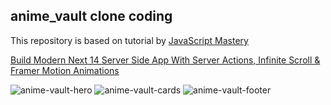 ## anime_vault clone coding

This repository is based on tutorial by [JavaScript Mastery](https://www.youtube.com/@javascriptmastery)  

[Build Modern Next 14 Server Side App With Server Actions, Infinite Scroll & Framer Motion Animations](https://www.youtube.com/watch?v=FKZAXFjxlJI)

![anime-vault-hero](https://github.com/miinhho/anime_valut_clonecoding/blob/master/images/anime-vault-1.png?raw=true)
![anime-vault-cards](https://github.com/miinhho/anime_valut_clonecoding/blob/master/images/anime-vault-2.png?raw=true)
![anime-vault-footer](https://github.com/miinhho/anime_valut_clonecoding/blob/master/images/anime-vault-3.png?raw=true)
